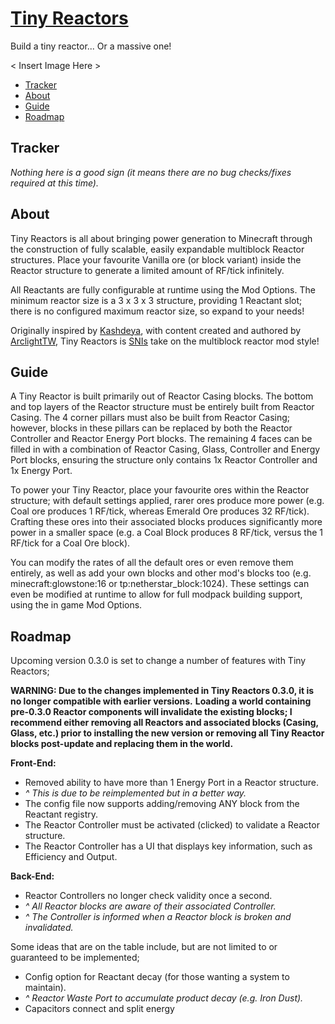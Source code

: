 # [Tiny Reactors](https:/www.minecraft.curseforge.com/projects/tiny-reactors)
Build a tiny reactor... Or a massive one!

< Insert Image Here >

* [Tracker](#tracker)
* [About](#about)
* [Guide](#guide)
* [Roadmap](#roadmap)

## Tracker

_Nothing here is a good sign (it means there are no bug checks/fixes required at this time)._

## About

Tiny Reactors is all about bringing power generation to Minecraft through the construction of fully scalable, easily expandable multiblock Reactor structures.  Place your favourite Vanilla ore (or block variant) inside the Reactor structure to generate a limited amount of RF/tick infinitely.

All Reactants are fully configurable at runtime using the Mod Options.  The minimum reactor size is a 3 x 3 x 3 structure, providing 1 Reactant slot; there is no configured maximum reactor size, so expand to your needs!

Originally inspired by [Kashdeya](https://www.twitter.com/Kashdeya), with content created and authored by [ArclightTW](https://www.twitter.com/ArclightTW), Tiny Reactors is [SNIs](http://www.skillsnotincluded.com) take on the multiblock reactor mod style!

## Guide

A Tiny Reactor is built primarily out of Reactor Casing blocks.  The bottom and top layers of the Reactor structure must be entirely built from Reactor Casing.  The 4 corner pillars must also be built from Reactor Casing; however, blocks in these pillars can be replaced by both the Reactor Controller and Reactor Energy Port blocks.  The remaining 4 faces can be filled in with a combination of Reactor Casing, Glass, Controller and Energy Port blocks, ensuring the structure only contains 1x Reactor Controller and 1x Energy Port.

To power your Tiny Reactor, place your favourite ores within the Reactor structure; with default settings applied, rarer ores produce more power (e.g. Coal ore produces 1 RF/tick, whereas Emerald Ore produces 32 RF/tick).  Crafting these ores into their associated blocks produces significantly more power in a smaller space (e.g. a Coal Block produces 8 RF/tick, versus the 1 RF/tick for a Coal Ore block). 

You can modify the rates of all the default ores or even remove them entirely, as well as add your own blocks and other mod's blocks too (e.g. minecraft:glowstone:16 or tp:netherstar_block:1024).  These settings can even be modified at runtime to allow for full modpack building support, using the in game Mod Options.

## Roadmap

Upcoming version 0.3.0 is set to change a number of features with Tiny Reactors;

__WARNING: Due to the changes implemented in Tiny Reactors 0.3.0, it is no longer compatible with earlier versions.__
__Loading a world containing pre-0.3.0 Reactor components will invalidate the existing blocks; I recommend either removing all Reactors and associated blocks (Casing, Glass, etc.) prior to installing the new version or removing all Tiny Reactor blocks post-update and replacing them in the world.__

__Front-End:__
* Removed ability to have more than 1 Energy Port in a Reactor structure.
* _^ This is due to be reimplemented but in a better way._
* The config file now supports adding/removing ANY block from the Reactant registry.
* The Reactor Controller must be activated (clicked) to validate a Reactor structure.
* The Reactor Controller has a UI that displays key information, such as Efficiency and Output.

__Back-End:__
* Reactor Controllers no longer check validity once a second.
* _^ All Reactor blocks are aware of their associated Controller._
* _^ The Controller is informed when a Reactor block is broken and invalidated._

Some ideas that are on the table include, but are not limited to or guaranteed to be implemented;
* Config option for Reactant decay (for those wanting a system to maintain).
* _^ Reactor Waste Port to accumulate product decay (e.g. Iron Dust)._
* Capacitors connect and split energy